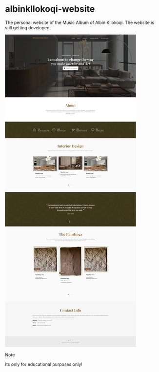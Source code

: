 # albinkllokoqi-website
The personal website of the Music Album of Albin Kllokoqi. The website is still getting developed.

![Example Screenshot](interioreverywhere-website-screenshot.png)

> [!NOTE]
> Its only for educational purposes only!
